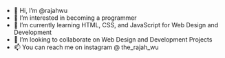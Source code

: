 - 👋 Hi, I’m @rajahwu
- 👀 I’m interested in becoming a programmer
- 🌱 I’m currently learning HTML, CSS, and JavaScript for Web Design and Development
- 💞️ I’m looking to collaborate on Web Design and Development Projects
- 📫 You can reach me on instagram @ the_rajah_wu

<!---
rajahwu/rajahwu is a ✨ special ✨ repository because its `README.md` (this file) appears on your GitHub profile.
You can click the Preview link to take a look at your changes.
--->
